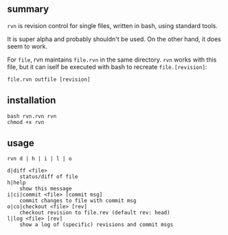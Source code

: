 ## summary

`rvn` is revision control for single files, written in bash, using standard
tools.

It is super alpha and probably shouldn't be used. On the other hand, it
does seem to work.

For `file`, rvn maintains `file.rvn` in the same directory. `rvn` works with
this file, but it can iself be executed with bash to recreate `file.[revision]`:

    file.rvn outfile [revision]

## installation

    bash rvn.rvn rvn
    chmod +x rvn

## usage

    rvn d | h | i | l | o

    d|diff <file>
        status/diff of file
    h|help
        show this message
    i|ci|commit <file> [commit msg]
        commit changes to file with commit msg
    o|co|checkout <file> [rev]
        checkout revision to file.rev (default rev: head)
    l|log <file> [rev]
        show a log of (specific) revisions and commit msgs
